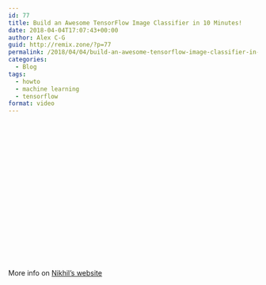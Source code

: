 ```yaml
---
id: 77
title: Build an Awesome TensorFlow Image Classifier in 10 Minutes!
date: 2018-04-04T17:07:43+00:00
author: Alex C-G
guid: http://remix.zone/?p=77
permalink: /2018/04/04/build-an-awesome-tensorflow-image-classifier-in-10-minutes/
categories:
  - Blog
tags:
  - howto
  - machine learning
  - tensorflow
format: video
---
```

<div class="arve-wrapper" data-mode="normal" data-provider="youtube" id="arve-gIhUePPFmpY" itemscope itemtype="http://schema.org/VideoObject">
  <div class="arve-embed-container" style="padding-bottom:56.250000%">
  </div>
</div>

More info on [Nikhil&#8217;s website](https://nikhilsrambles.substack.com/p/how-to-build-an-insanely-good-image-classifier-in-under-10-minutes)
